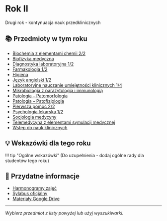# Rok II

Drugi rok - kontynuacja nauk przedklinicznych

## 📚 Przedmioty w tym roku

- [Biochemia z elementami chemii 2/2](biochemia-2.md)
- [Biofizyka medyczna](biofizyka.md)
- [Diagnostyka laboratoryjna 1/2](diagnostyka-lab-1.md)
- [Farmakologia 1/2](farmakologia-1.md)
- [Higiena](higiena.md)
- [Język angielski 1/2](angielski-1.md)
- [Laboratoryjne nauczanie umiejętności klinicznych 1/4](lnuk-1.md)
- [Mikrobiologia z parazytologią i immunologią](mikrobiologia.md)
- [Patologia – Patomorfologia](patomorfologia.md)
- [Patologia – Patofizjologia](patofizjologia.md)
- [Pierwsza pomoc 2/2](pierwsza-pomoc-2.md)
- [Psychologia lekarska 1/2](psychologia-1.md)
- [Socjologia medycyny](socjologia.md)
- [Telemedycyna z elementami symulacji medycznej](telemedycyna.md)
- [Wstęp do nauk klinicznych](wstep-klinika.md)

## 💡 Wskazówki dla tego roku

!!! tip "Ogólne wskazówki"
    (Do uzupełnienia - dodaj ogólne rady dla studentów tego roku)

## 🔗 Przydatne informacje

- [Harmonogramy zajęć](https://wl.cm.uj.edu.pl/dydaktyka/kierunek-lekarski/)
- [Sylabus oficjalny](https://sylabus.cm-uj.krakow.pl/pl/7/1/7/1/1)
- [Materiały Google Drive](https://drive.google.com/drive/folders/1SpFEsQDlYYFfqb4o5AEM0aGhNiRsWlTN)

---

*Wybierz przedmiot z listy powyżej lub użyj wyszukiwarki.*
